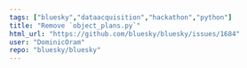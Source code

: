 ```yaml
---
tags: ["bluesky","dataacquisition","hackathon","python"]
title: "Remove `object_plans.py`"
html_url: "https://github.com/bluesky/bluesky/issues/1684"
user: "DominicOram"
repo: "bluesky/bluesky"
---
```


